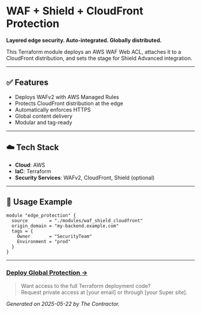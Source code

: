 # WAF + Shield + CloudFront Protection

**Layered edge security. Auto-integrated. Globally distributed.**

This Terraform module deploys an AWS WAF Web ACL, attaches it to a CloudFront distribution, and sets the stage for Shield Advanced integration.

---

## ✅ Features

- Deploys WAFv2 with AWS Managed Rules  
- Protects CloudFront distribution at the edge  
- Automatically enforces HTTPS  
- Global content delivery  
- Modular and tag-ready

---

## ☁️ Tech Stack

- **Cloud**: AWS  
- **IaC**: Terraform  
- **Security Services**: WAFv2, CloudFront, Shield (optional)

---

## 🚀 Usage Example

```hcl
module "edge_protection" {
  source        = "./modules/waf_shield_cloudfront"
  origin_domain = "my-backend.example.com"
  tags = {
    Owner       = "SecurityTeam"
    Environment = "prod"
  }
}
```

---

### [Deploy Global Protection →](https://opscontractordev.super.site)

> Want access to the full Terraform deployment code?  
> Request private access at [your email] or through [your Super site].


*Generated on 2025-05-22 by The Contractor.*
